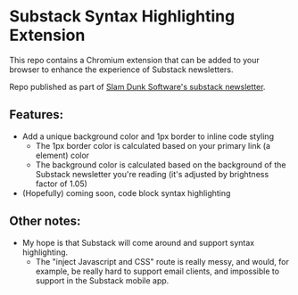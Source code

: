 # Substack Syntax Highlighting Extension

This repo contains a Chromium extension that can be added to your browser to enhance the experience of Substack newsletters.

Repo published as part of [Slam Dunk Software's substack newsletter](https://slamdunksoftware.substack.com/p/a-substack-plugin-for-syntax-highlighting).

## Features:
- Add a unique background color and 1px border to inline code styling
  - The 1px border color is calculated based on your primary link (a element) color
  - The background color is calculated based on the background of the Substack newsletter you're reading (it's adjusted by brightness factor of 1.05)
- (Hopefully) coming soon, code block syntax highlighting


## Other notes:
- My hope is that Substack will come around and support syntax highlighting.
  - The "inject Javascript and CSS" route is really messy, and would, for example, be really hard to support email clients, and impossible to support in the Substack mobile app.
